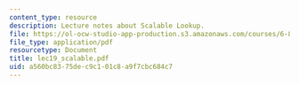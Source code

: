 ```yaml
---
content_type: resource
description: Lecture notes about Scalable Lookup.
file: https://ol-ocw-studio-app-production.s3.amazonaws.com/courses/6-824-distributed-computer-systems-engineering-spring-2006/a560bc8375dec9c101c8a9f7cbc684c7_lec19_scalable.pdf
file_type: application/pdf
resourcetype: Document
title: lec19_scalable.pdf
uid: a560bc83-75de-c9c1-01c8-a9f7cbc684c7
---
```

